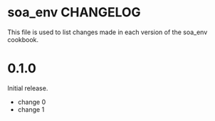 # soa_env CHANGELOG

This file is used to list changes made in each version of the soa_env cookbook.

# 0.1.0

Initial release.

- change 0
- change 1

